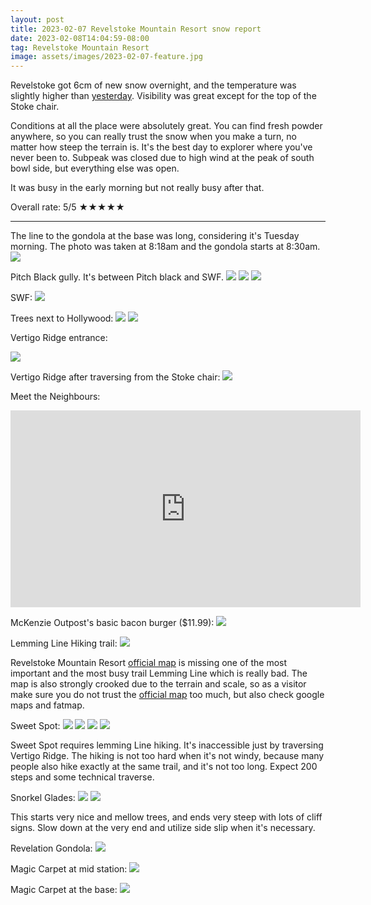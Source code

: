 ```yaml
---
layout: post
title: 2023-02-07 Revelstoke Mountain Resort snow report
date: 2023-02-08T14:04:59-08:00
tag: Revelstoke Mountain Resort
image: assets/images/2023-02-07-feature.jpg
---
```


Revelstoke got 6cm of new snow overnight, and the temperature was slightly higher than [yesterday](/2023-02-06-revelstoke-mountain-resort-snow-report/). Visibility was great except for the top of the Stoke chair.

Conditions at all the place were absolutely great. You can find fresh powder anywhere, so you can really trust the snow when you make a turn, no matter how steep the terrain is. It's the best day to explorer where you've never been to. Subpeak was closed due to high wind at the peak of south bowl side, but everything else was open.

It was busy in the early morning but not really busy after that.

Overall rate: 5/5 ★★★★★

---

The line to the gondola at the base was long, considering it's Tuesday morning. The photo was taken at 8:18am and the gondola starts at 8:30am.
![](/assets/images/2023-02-07-818am-base.jpg)

Pitch Black gully. It's between Pitch black and SWF.
![](/assets/images/2023-02-07-pitch-black-gully.jpg)
![](/assets/images/2023-02-07-pitch-black-gully2.jpg)
![](/assets/images/2023-02-07-pitch-black-gully3.jpg)

SWF:
![](/assets/images/2023-02-07-SWF.jpg)

Trees next to Hollywood:
![](/assets/images/2023-02-07-trees-next-to-hollywood.jpg)
![](/assets/images/2023-02-07-trees-next-to-hollywood-2.jpg)

Vertigo Ridge entrance:

![](/assets/images/2023-02-07-vertigo-ridge-entrance.jpg)

Vertigo Ridge after traversing from the Stoke chair:
![](/assets/images/2023-02-07-vertigo-ridge-after-traverse.jpg)

Meet the Neighbours:
<iframe width="560" height="315" src="https://www.youtube.com/embed/woc7fUHAnKs" title="YouTube video player" frameborder="0" allow="accelerometer; autoplay; clipboard-write; encrypted-media; gyroscope; picture-in-picture; web-share" allowfullscreen></iframe>

McKenzie Outpost's basic bacon burger ($11.99):
![](/assets/images/2023-02-07-mckenzie-outpost-basic-burger-bacon.jpg)

Lemming Line Hiking trail:
![](/assets/images/2023-02-07-lemming-line-hiking.jpg)

Revelstoke Mountain Resort [official map](https://www.revelstokemountainresort.com/site/assets/files/2840/revelstoke_trail_map_winter.pdf) is missing one of the most important and the most busy trail Lemming Line which is really bad. The map is also strongly crooked due to the terrain and scale, so as a visitor make sure you do not trust the [official map](https://www.revelstokemountainresort.com/site/assets/files/2840/revelstoke_trail_map_winter.pdf) too much, but also check google maps and fatmap.

Sweet Spot:
![](/assets/images/2023-02-07-sweet-spot.jpg)
![](/assets/images/2023-02-07-sweet-spot-2.jpg)
![](/assets/images/2023-02-07-sweet-spot-3.jpg)
![](/assets/images/2023-02-07-sweet-spot-4.jpg)

Sweet Spot requires lemming Line hiking. It's inaccessible just by traversing Vertigo Ridge.
The hiking is not too hard when it's not windy, because many people also hike exactly at the same trail, and it's not too long. Expect 200 steps and some technical traverse.

Snorkel Glades:
![](/assets/images/2023-02-07-snorkel-glades.jpg)
![](/assets/images/2023-02-07-snorkel-glades-2.jpg)

This starts very nice and mellow trees, and ends very steep with lots of cliff signs. Slow down at the very end and utilize side slip when it's necessary.

Revelation Gondola:
![](/assets/images/2023-02-07-revelation-gondola.jpg)

Magic Carpet at mid station:
![](/assets/images/2023-02-07-magic-carpet-at-mid-station.jpg)

Magic Carpet at the base:
![](/assets/images/2023-02-07-magic-carpet-at-base.jpg)
